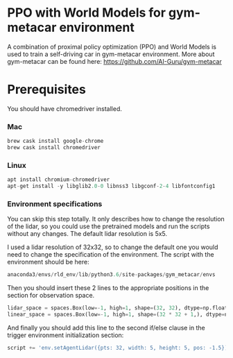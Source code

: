 # PPO with World Models for gym-metacar environment

A combination of proximal policy optimization (PPO) and World Models is used to train a self-driving car in gym-metacar environment. More about gym-metacar can be found here: https://github.com/AI-Guru/gym-metacar

# Prerequisites

You should have chromedriver installed. 

### Mac

```python
brew cask install google-chrome
brew cask install chromedriver
```

### Linux

```python
apt install chromium-chromedriver
apt-get install -y libglib2.0-0 libnss3 libgconf-2-4 libfontconfig1
```

### Environment specifications

You can skip this step totally. It only describes how to change the resolution of the lidar, so you could use the pretrained models and run the scripts without any changes. The default lidar resolution is 5x5.

I used a lidar resolution of 32x32, so to change the default one you would need to change the specification of the environment. The script with the environment should be here:

```python
anaconda3/envs/rld_env/lib/python3.6/site-packages/gym_metacar/envs
```

Then you should insert these 2 lines to the appropriate positions in the section for observation space.

```python
lidar_space = spaces.Box(low=-1, high=1, shape=(32, 32), dtype=np.float32)
linear_space = spaces.Box(low=-1, high=1, shape=(32 * 32 + 1,), dtype=np.float32)
```

And finally you should add this line to the second if/else clause in the trigger environment initialization section:

```python
script += 'env.setAgentLidar({pts: 32, width: 5, height: 5, pos: -1.5});' + "\n"
```
 

